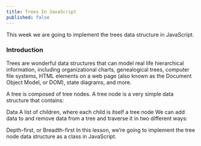 ```yaml
---
title: Trees In JavaScript
published: false
---
```


This week we are going to implement the trees data structure in JavaScript.

### Introduction
Trees are wonderful data structures that can model real life hierarchical information, including organizational charts, genealogical trees, computer file systems, HTML elements on a web page (also known as the Document Object Model, or DOM), state diagrams, and more.

A tree is composed of tree nodes. A tree node is a very simple data structure that contains:

Data
A list of children, where each child is itself a tree node
We can add data to and remove data from a tree and traverse it in two different ways:

Depth-first, or
Breadth-first
In this lesson, we’re going to implement the tree node data structure as a class in JavaScript.